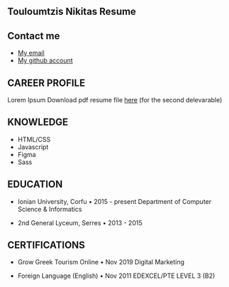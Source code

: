 ## Touloumtzis Nikitas Resume

## Contact me
- [My email](ntouloumtzhs@gmail.com)
- [My github account](https://github.com/ntouloumtzis)

## CAREER PROFILE
Lorem Ipsum 
Download pdf resume file [here]() (for the second delevarable)

## KNOWLEDGE
- HTML/CSS
- Javascript
- Figma
- Sass

## EDUCATION
- Ionian University, Corfu • 2015 - present Department of Computer Science & Informatics 

- 2nd General Lyceum, Serres • 2013 - 2015


## CERTIFICATIONS
- Grow Greek Tourism Online • Nov 2019
  Digital Marketing 

- Foreign Language (English) • Nov 2011 
  EDEXCEL/PTE LEVEL 3 (B2)
